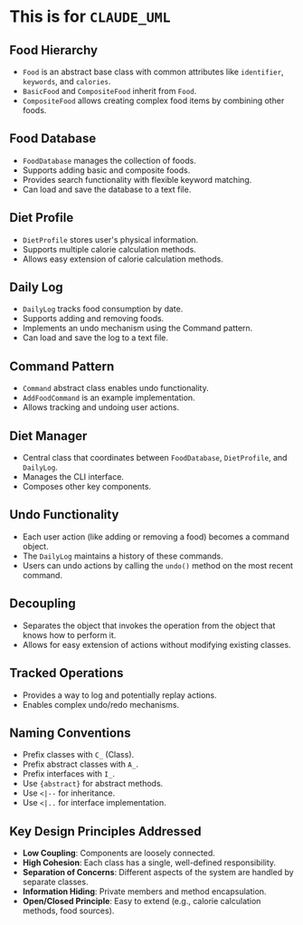 # This is for `CLAUDE_UML`

## Food Hierarchy

- `Food` is an abstract base class with common attributes like `identifier`, `keywords`, and `calories`.
- `BasicFood` and `CompositeFood` inherit from `Food`.
- `CompositeFood` allows creating complex food items by combining other foods.

## Food Database

- `FoodDatabase` manages the collection of foods.
- Supports adding basic and composite foods.
- Provides search functionality with flexible keyword matching.
- Can load and save the database to a text file.

## Diet Profile

- `DietProfile` stores user's physical information.
- Supports multiple calorie calculation methods.
- Allows easy extension of calorie calculation methods.

## Daily Log

- `DailyLog` tracks food consumption by date.
- Supports adding and removing foods.
- Implements an undo mechanism using the Command pattern.
- Can load and save the log to a text file.

## Command Pattern

- `Command` abstract class enables undo functionality.
- `AddFoodCommand` is an example implementation.
- Allows tracking and undoing user actions.

## Diet Manager

- Central class that coordinates between `FoodDatabase`, `DietProfile`, and `DailyLog`.
- Manages the CLI interface.
- Composes other key components.

## Undo Functionality

- Each user action (like adding or removing a food) becomes a command object.
- The `DailyLog` maintains a history of these commands.
- Users can undo actions by calling the `undo()` method on the most recent command.

## Decoupling

- Separates the object that invokes the operation from the object that knows how to perform it.
- Allows for easy extension of actions without modifying existing classes.

## Tracked Operations

- Provides a way to log and potentially replay actions.
- Enables complex undo/redo mechanisms.

## Naming Conventions

- Prefix classes with `C_` (Class).
- Prefix abstract classes with `A_`.
- Prefix interfaces with `I_`.
- Use `{abstract}` for abstract methods.
- Use `<|--` for inheritance.
- Use `<|..` for interface implementation.

## Key Design Principles Addressed

- **Low Coupling**: Components are loosely connected.
- **High Cohesion**: Each class has a single, well-defined responsibility.
- **Separation of Concerns**: Different aspects of the system are handled by separate classes.
- **Information Hiding**: Private members and method encapsulation.
- **Open/Closed Principle**: Easy to extend (e.g., calorie calculation methods, food sources).
